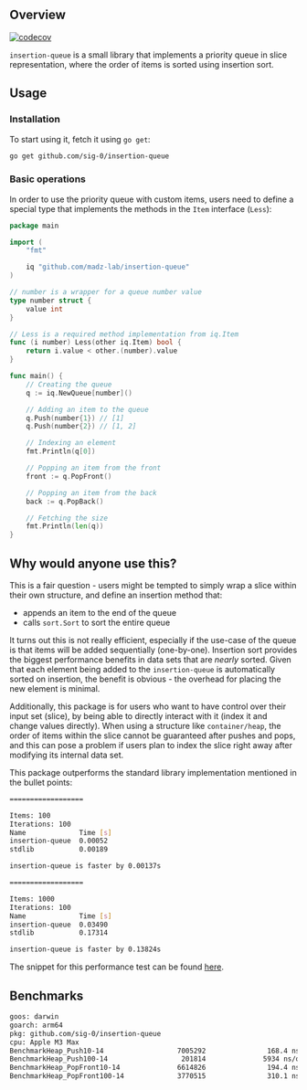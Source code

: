 ## Overview

[![codecov](https://codecov.io/gh/madz-lab/insertion-queue/branch/main/graph/badge.svg?token=UJW1HMBFUM)](https://codecov.io/gh/sig-0/insertion-queue)

`insertion-queue` is a small library that implements a priority queue in slice representation, where the order of items
is sorted using insertion sort.

## Usage

### Installation

To start using it, fetch it using `go get`:

```bash
go get github.com/sig-0/insertion-queue
```

### Basic operations

In order to use the priority queue with custom items, users need to define a special type that implements the methods in
the `Item` interface (`Less`):

```go
package main

import (
	"fmt"

	iq "github.com/madz-lab/insertion-queue"
)

// number is a wrapper for a queue number value
type number struct {
	value int
}

// Less is a required method implementation from iq.Item
func (i number) Less(other iq.Item) bool {
	return i.value < other.(number).value
}

func main() {
	// Creating the queue
	q := iq.NewQueue[number]()

	// Adding an item to the queue
	q.Push(number{1}) // [1]
	q.Push(number{2}) // [1, 2]

	// Indexing an element
	fmt.Println(q[0])

	// Popping an item from the front
	front := q.PopFront()

	// Popping an item from the back
	back := q.PopBack()

	// Fetching the size
	fmt.Println(len(q))
}

```

## Why would anyone use this?

This is a fair question - users might be tempted to simply wrap a slice
within their own structure, and define an insertion method that:

- appends an item to the end of the queue
- calls `sort.Sort` to sort the entire queue

It turns out this is not really efficient, especially if the use-case of the queue
is that items will be added sequentially (one-by-one). Insertion sort provides the biggest performance
benefits in data sets that are _nearly_ sorted. Given that each element being added to the `insertion-queue` is
automatically sorted on insertion, the benefit is obvious - the overhead for placing the new element is minimal.

Additionally, this package is for users who want to have control over their input set (slice), by being able to directly
interact with it (index it and change values directly). When using a structure like `container/heap`, the order of items
within the slice cannot be guaranteed after pushes and pops, and this can pose a problem if users plan to index the
slice
right away after modifying its internal data set.

This package outperforms the standard library implementation mentioned in the bullet points:

```bash
==================

Items: 100
Iterations: 100
Name             Time [s]
insertion-queue  0.00052
stdlib           0.00189

insertion-queue is faster by 0.00137s

==================

Items: 1000
Iterations: 100
Name             Time [s]
insertion-queue  0.03490
stdlib           0.17314

insertion-queue is faster by 0.13824s
```

The snippet for this performance test can be
found [here](https://gist.github.com/zivkovicmilos/ce12d68304e0aa7502f8f7173341821b).

## Benchmarks

```bash
goos: darwin
goarch: arm64
pkg: github.com/sig-0/insertion-queue
cpu: Apple M3 Max
BenchmarkHeap_Push10-14                  7005292               168.4 ns/op           248 B/op          5 allocs/op
BenchmarkHeap_Push100-14                  201814              5934 ns/op            2168 B/op          8 allocs/op
BenchmarkHeap_PopFront10-14              6614826               194.4 ns/op            24 B/op          1 allocs/op
BenchmarkHeap_PopFront100-14             3770515               310.1 ns/op            24 B/op          1 allocs/op
```

